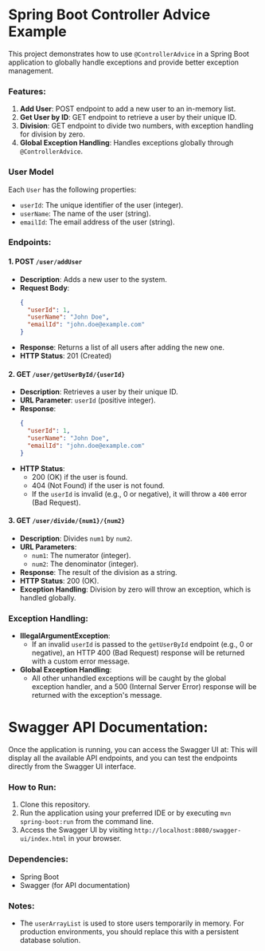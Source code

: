# Spring Boot Controller Advice Example

This project demonstrates how to use `@ControllerAdvice` in a Spring Boot application to globally handle exceptions and provide better exception management.

### Features:
1. **Add User**: POST endpoint to add a new user to an in-memory list.
2. **Get User by ID**: GET endpoint to retrieve a user by their unique ID.
3. **Division**: GET endpoint to divide two numbers, with exception handling for division by zero.
4. **Global Exception Handling**: Handles exceptions globally through `@ControllerAdvice`.

### User Model

Each `User` has the following properties:
- `userId`: The unique identifier of the user (integer).
- `userName`: The name of the user (string).
- `emailId`: The email address of the user (string).

### Endpoints:

#### 1. POST `/user/addUser`
   - **Description**: Adds a new user to the system.
   - **Request Body**:
     ```json
     {
       "userId": 1,
       "userName": "John Doe",
       "emailId": "john.doe@example.com"
     }
     ```
   - **Response**: Returns a list of all users after adding the new one.
   - **HTTP Status**: 201 (Created)
   
#### 2. GET `/user/getUserById/{userId}`
   - **Description**: Retrieves a user by their unique ID.
   - **URL Parameter**: `userId` (positive integer).
   - **Response**: 
     ```json
     {
       "userId": 1,
       "userName": "John Doe",
       "emailId": "john.doe@example.com"
     }
     ```
   - **HTTP Status**:
     - 200 (OK) if the user is found.
     - 404 (Not Found) if the user is not found.
     - If the `userId` is invalid (e.g., 0 or negative), it will throw a `400` error (Bad Request).
   
#### 3. GET `/user/divide/{num1}/{num2}`
   - **Description**: Divides `num1` by `num2`.
   - **URL Parameters**:
     - `num1`: The numerator (integer).
     - `num2`: The denominator (integer).
   - **Response**: The result of the division as a string.
   - **HTTP Status**: 200 (OK).
   - **Exception Handling**: Division by zero will throw an exception, which is handled globally.

### Exception Handling:

- **IllegalArgumentException**: 
   - If an invalid `userId` is passed to the `getUserById` endpoint (e.g., 0 or negative), an HTTP 400 (Bad Request) response will be returned with a custom error message.
- **Global Exception Handling**: 
   - All other unhandled exceptions will be caught by the global exception handler, and a 500 (Internal Server Error) response will be returned with the exception's message.

# Swagger API Documentation:

Once the application is running, you can access the Swagger UI at:
This will display all the available API endpoints, and you can test the endpoints directly from the Swagger UI interface.

### How to Run:

1. Clone this repository.
2. Run the application using your preferred IDE or by executing `mvn spring-boot:run` from the command line.
3. Access the Swagger UI by visiting `http://localhost:8080/swagger-ui/index.html` in your browser.

### Dependencies:
- Spring Boot
- Swagger (for API documentation)

### Notes:
- The `userArrayList` is used to store users temporarily in memory. For production environments, you should replace this with a persistent database solution.

